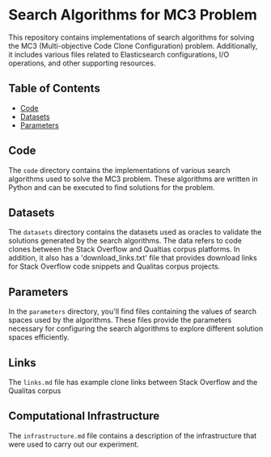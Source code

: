 # Search Algorithms for MC3 Problem

This repository contains implementations of search algorithms for solving the MC3 (Multi-objective Code Clone Configuration) problem.
Additionally, it includes various files related to Elasticsearch configurations, I/O operations, and other supporting resources.

## Table of Contents

- [Code](#code)
- [Datasets](#datasets)
- [Parameters](#parameters)

## Code

The `code` directory contains the implementations of various search algorithms used to solve the MC3 problem. These algorithms are written in Python and can be executed to find solutions for the problem.

## Datasets

The `datasets` directory contains the datasets used as oracles to validate the solutions generated by the search algorithms.
The data refers to code clones between the Stack Overflow and Qualtias corpus platforms.
In addition, it also has a 'download_links.txt' file that provides download links for Stack Overflow code snippets and Qualitas corpus projects.

## Parameters

In the `parameters` directory, you'll find files containing the values of search spaces used by the algorithms. These files provide the parameters necessary for configuring the search algorithms to explore different solution spaces efficiently.

## Links

The `links.md` file has example clone links between Stack Overflow and the Qualitas corpus

## Computational Infrastructure

The `infrastructure.md` file contains a description of the infrastructure that were used to carry out our experiment.